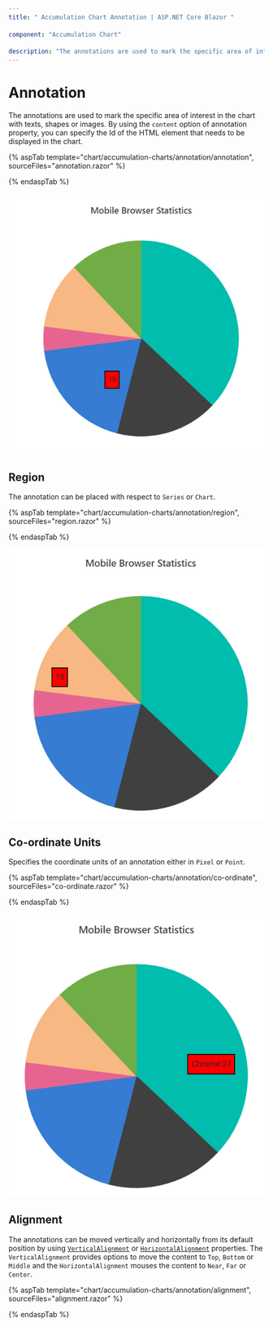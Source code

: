 ```yaml
---
title: " Accumulation Chart Annotation | ASP.NET Core Blazor "

component: "Accumulation Chart"

description: "The annotations are used to mark the specific area of interest in the chart area with texts, shapes or images."
---
```


# Annotation

The annotations are used to mark the specific area of interest in the chart  with texts, shapes or images. By using the `content` option of annotation property, you can specify the Id of the HTML element that needs to be displayed in the chart.

{% aspTab template="chart/accumulation-charts/annotation/annotation", sourceFiles="annotation.razor" %}

{% endaspTab %}

![Annotation](images/annotation/annotation-razor.png)

## Region

The annotation can be placed with respect to `Series` or `Chart`.

{% aspTab template="chart/accumulation-charts/annotation/region", sourceFiles="region.razor" %}

{% endaspTab %}

![Region](images/annotation/region-razor.png)

## Co-ordinate Units

Specifies the coordinate units of an annotation either in `Pixel` or `Point`.

{% aspTab template="chart/accumulation-charts/annotation/co-ordinate", sourceFiles="co-ordinate.razor" %}

{% endaspTab %}

![Co-ordinate Units](images/annotation/co-ordinate-razor.png)

## Alignment

The annotations can be moved vertically and horizontally from its default position by using [`VerticalAlignment`](https://help.syncfusion.com/cr/blazor/Syncfusion.Blazor~Syncfusion.Blazor.Charts.AccumulationAnnotationSettingsModel.html) or [`HorizontalAlignment`](https://help.syncfusion.com/cr/blazor/Syncfusion.Blazor~Syncfusion.Blazor.Charts.AccumulationAnnotationSettingsModel.html) properties. The `VerticalAlignment` provides options to move the content to `Top`, `Bottom` or `Middle` and the `HorizontalAlignment` mouses the content to `Near`, `Far` or `Center`.

{% aspTab template="chart/accumulation-charts/annotation/alignment", sourceFiles="alignment.razor" %}

{% endaspTab %}